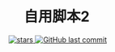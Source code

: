 <div align="center"> 
  <h1 align="center">自用脚本2</h1>
  <img src="https://visitor-badge.glitch.me/badge?page_id=AutoJet/Wool2" alt="">
  <a href="https://github.com/AutoJet/Wool2/stargazers">
     <img src="https://img.shields.io/github/stars/AutoJet/Wool2" alt="stars">
  </a>
  <a href="https://github.com/AutoJet/Wool2/commits">
     <img alt="GitHub last commit" src="https://img.shields.io/github/last-commit/AutoJet/Wool2?color=success&logo=github&style=flat-square"/>
  </a>
</div>
